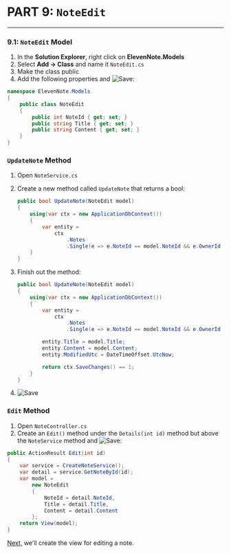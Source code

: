 # PART 9: `NoteEdit` 
---
### 9.1: `NoteEdit` Model
1. In the **Solution Explorer**, right click on **ElevenNote.Models**
2. Select **Add -> Class** and name it `NoteEdit.cs`
3. Make the class public
4. Add the following properties and ![Save](/assets/font-awesome-save.png):

```cs
namespace ElevenNote.Models
{
    public class NoteEdit
    {
        public int NoteId { get; set; }
        public string Title { get; set; }
        public string Content { get; set; }
    }
}
```

### `UpdateNote` Method
1. Open `NoteService.cs`
2. Create a new method called `UpdateNote` that returns a bool:

    ```cs
    public bool UpdateNote(NoteEdit model)
    {
        using(var ctx = new ApplicationDbContext())
        {
            var entity = 
                ctx
                    .Notes
                    .Single(e => e.NoteId == model.NoteId && e.OwnerId == _userId);
        }
    }
    ```
3. Finish out the method:

    ```cs
    public bool UpdateNote(NoteEdit model)
    {
        using(var ctx = new ApplicationDbContext())
        {
            var entity = 
                ctx
                    .Notes
                    .Single(e => e.NoteId == model.NoteId && e.OwnerId == _userId);

            entity.Title = model.Title;
            entity.Content = model.Content;
            entity.ModifiedUtc = DateTimeOffset.UtcNow;

            return ctx.SaveChanges() == 1;
        }
    }
    ```
4. ![Save](/assets/font-awesome-save.png)

### `Edit` Method
1. Open `NoteController.cs`
2. Create an `Edit()` method under the `Details(int id)` method but above the `NoteService` method and ![Save](/assets/font-awesome-save.png):

```cs
public ActionResult Edit(int id)
{
    var service = CreateNoteService();
    var detail = service.GetNoteById(id);
    var model = 
        new NoteEdit
        {
            NoteId = detail.NoteId,
            Title = detail.Title,
            Content = detail.Content
        };
    return View(model);
}
```

[Next,](9.1-NoteEditView.md) we'll create the view for editing a note.
